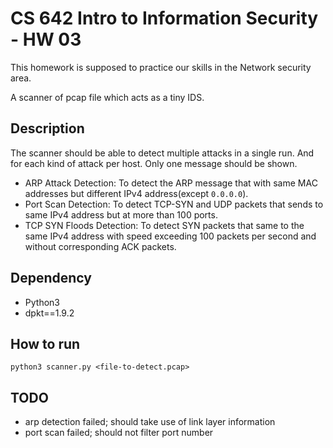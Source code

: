 # CS 642 Intro to Information Security - HW 03

This homework is supposed to practice our skills in the Network security area.

A scanner of pcap file which acts as a tiny IDS.

## Description

The scanner should be able to detect multiple attacks in a single run. And for
each kind of attack per host. Only one message should be shown.

- ARP Attack Detection: To detect the ARP message that with same MAC addresses but different IPv4 address(except `0.0.0.0`).
- Port Scan Detection: To detect TCP-SYN and UDP packets that sends to same IPv4 address but at more than 100 ports.
- TCP SYN Floods Detection: To detect SYN packets that same to the same IPv4 address with speed exceeding 100 packets per second and without corresponding ACK packets.

## Dependency

- Python3
- dpkt==1.9.2

## How to run
```shell
python3 scanner.py <file-to-detect.pcap>
```

## TODO
- arp detection failed; should take use of link layer information
- port scan failed; should not filter port number
